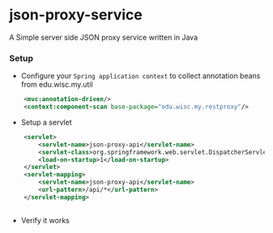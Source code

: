 # json-proxy-service
A Simple server side JSON proxy service written in Java

### Setup
+ Configure your `Spring application context` to collect annotation beans from edu.wisc.my.util
```xml
    <mvc:annotation-driven/>
    <context:component-scan base-package="edu.wisc.my.restproxy"/>
```
+ Setup a servlet 
```xml
    <servlet>
        <servlet-name>json-proxy-api</servlet-name>
        <servlet-class>org.springframework.web.servlet.DispatcherServlet</servlet-class>
        <load-on-startup>1</load-on-startup>
    </servlet>
    <servlet-mapping>
        <servlet-name>json-proxy-api</servlet-name>
        <url-pattern>/api/*</url-pattern>
    </servlet-mapping>
    
```
+ Verify it works
